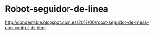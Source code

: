 # Robot-seguidor-de-linea
http://condestable.blogspot.com.es/2013/06/robot-seguidor-de-lineas-con-control-de.html
